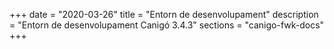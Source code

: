 +++
date        = "2020-03-26"
title       = "Entorn de desenvolupament"
description = "Entorn de desenvolupament Canigó 3.4.3"
sections    = "canigo-fwk-docs"
+++